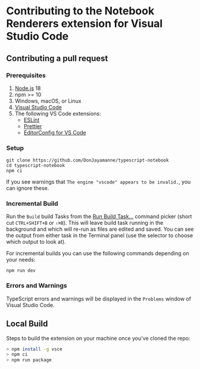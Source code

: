 # Contributing to the Notebook Renderers extension for Visual Studio Code


## Contributing a pull request

### Prerequisites

1. [Node.js](https://nodejs.org/) 18
1. npm >= 10
1. Windows, macOS, or Linux
1. [Visual Studio Code](https://code.visualstudio.com/)
1. The following VS Code extensions:
    - [ESLint](https://marketplace.visualstudio.com/items?itemName=dbaeumer.vscode-eslint)
    - [Prettier](https://marketplace.visualstudio.com/items?itemName=esbenp.prettier-vscode)
    - [EditorConfig for VS Code](https://marketplace.visualstudio.com/items?itemName=EditorConfig.EditorConfig)

### Setup

```shell
git clone https://github.com/DonJayamanne/typescript-notebook
cd typescript-notebook
npm ci
```

If you see warnings that `The engine "vscode" appears to be invalid.`, you can ignore these.

### Incremental Build

Run the `Build` build Tasks from the [Run Build Task...](https://code.visualstudio.com/docs/editor/tasks) command picker (short cut `CTRL+SHIFT+B` or `⇧⌘B`). This will leave build task running in the background and which will re-run as files are edited and saved. You can see the output from either task in the Terminal panel (use the selector to choose which output to look at).

For incremental builds you can use the following commands depending on your needs:

```shell
npm run dev
```

### Errors and Warnings

TypeScript errors and warnings will be displayed in the `Problems` window of Visual Studio Code.

## Local Build

Steps to build the extension on your machine once you've cloned the repo:

```bash
> npm install -g vsce
> npm ci
> npm run package
```

